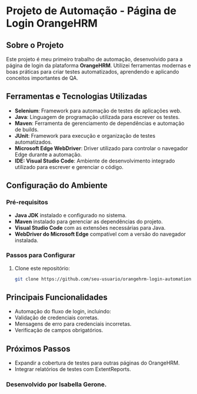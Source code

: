 # Projeto de Automação - Página de Login OrangeHRM  

## Sobre o Projeto  
Este projeto é meu primeiro trabalho de automação, desenvolvido para a página de login da plataforma **OrangeHRM**. Utilizei ferramentas modernas e boas práticas para criar testes automatizados, aprendendo e aplicando conceitos importantes de QA.  

## Ferramentas e Tecnologias Utilizadas  
- **Selenium**: Framework para automação de testes de aplicações web.  
- **Java**: Linguagem de programação utilizada para escrever os testes.  
- **Maven**: Ferramenta de gerenciamento de dependências e automação de builds.  
- **JUnit**: Framework para execução e organização de testes automatizados.  
- **Microsoft Edge WebDriver**: Driver utilizado para controlar o navegador Edge durante a automação.  
- **IDE: Visual Studio Code**: Ambiente de desenvolvimento integrado utilizado para escrever e gerenciar o código.  

## Configuração do Ambiente  
### Pré-requisitos  
- **Java JDK** instalado e configurado no sistema.  
- **Maven** instalado para gerenciar as dependências do projeto.  
- **Visual Studio Code** com as extensões necessárias para Java.  
- **WebDriver do Microsoft Edge** compatível com a versão do navegador instalada.  

### Passos para Configurar  
1. Clone este repositório:  
   ```bash
   git clone https://github.com/seu-usuario/orangehrm-login-automation.git

## Principais Funcionalidades
- Automação do fluxo de login, incluindo:
- Validação de credenciais corretas.
- Mensagens de erro para credenciais incorretas.
- Verificação de campos obrigatórios.
  
## Próximos Passos
- Expandir a cobertura de testes para outras páginas do OrangeHRM.
- Integrar relatórios de testes com ExtentReports.

### Desenvolvido por Isabella Gerone.

